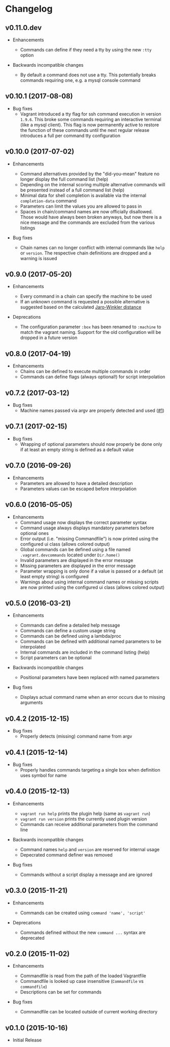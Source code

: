 # Changelog

## v0.11.0.dev

- Enhancements
  - Commands can define if they need a tty by using the new `:tty` option

- Backwards incompatible changes
  - By default a command does not use a tty. This potentially breaks commands
    requiring one, e.g. a mysql console command

## v0.10.1 (2017-08-08)

- Bug fixes
  - Vagrant introduced a tty flag for ssh command execution in version `1.9.6`.
    This broke some commands requiring an interactive terminal
    (like a mysql client). This flag is now permanently active to restore the
    function of these commands until the next regular release introduces a
    full per command tty configuration

## v0.10.0 (2017-07-02)

- Enhancements
  - Command alternatives provided by the "did-you-mean" feature no longer
    display the full command list (help)
  - Depending on the internal scoring multiple alternative commands
    will be presented instead of a full command list (help)
  - Minimal data for shell completion is available via the internal
    `completion-data` command
  - Parameters can limit the values you are allowed to pass in
  - Spaces in chain/command names are now officially disallowed. Those
    would have always been broken anyways, but now there is a nice message
    and the commands are excluded from the various listings

- Bug fixes
  - Chain names can no longer conflict with internal commands like `help`
    or `version`. The respective chain definitions are dropped and a warning
    is issued

## v0.9.0 (2017-05-20)

- Enhancements
  - Every command in a chain can specify the machine to be used
  - If an unknown command is requested a possible alternative
    is suggested based on the calculated
    [Jaro-Winkler distance](https://en.wikipedia.org/wiki/Jaro%E2%80%93Winkler_distance)

- Deprecations
  - The configuration parameter `:box` has been renamed to `:machine` to
    match the vagrant naming. Support for the old configuration will be
    dropped in a future version

## v0.8.0 (2017-04-19)

- Enhancements
  - Chains can be defined to execute multiple commands in order
  - Commands can define flags (always optional!) for script interpolation

## v0.7.2 (2017-03-12)

- Bug fixes
  - Machine names passed via argv are properly detected and used
    ([#1](https://github.com/mneudert/vagrant-devcommands/pull/1))

## v0.7.1 (2017-02-15)

- Bug fixes
  - Wrapping of optional parameters should now properly be done only if
    at least an empty string is defined as a default value

## v0.7.0 (2016-09-26)

- Enhancements
  - Parameters are allowed to have a detailed description
  - Parameters values can be escaped before interpolation

## v0.6.0 (2016-05-05)

- Enhancements
  - Command usage now displays the correct parameter syntax
  - Command usage always displays mandatory parameters before optional ones
  - Error output (i.e. "missing Commandfile") is now printed using
    the configured ui class (allows colored output)
  - Global commands can be defined using a file
    named `.vagrant.devcommands` located under `Dir.home()`
  - Invalid parameters are displayed in the error message
  - Missing parameters are displayed in the error message
  - Parameter wrapping is only done if a value is passed
    or a default (at least empty string) is configured
  - Warnings about using internal command names or missing scripts are now
    printed using the configured ui class (allows colored output)

## v0.5.0 (2016-03-21)

- Enhancements
  - Commands can define a detailed help message
  - Commands can define a custom usage string
  - Commands can be defined using a lambda/proc
  - Commands can be defined with additional named parameters to be interpolated
  - Internal commands are included in the command listing (help)
  - Script parameters can be optional

- Backwards incompatible changes
  - Positional parameters have been replaced with named parameters

- Bug fixes
  - Displays actual command name when an error occurs due to missing arguments

## v0.4.2 (2015-12-15)

- Bug fixes
  - Properly detects (missing) command name from argv

## v0.4.1 (2015-12-14)

- Bug fixes
  - Properly handles commands targeting a single box when definition uses symbol for name

## v0.4.0 (2015-12-13)

- Enhancements
  - `vagrant run help` prints the plugin help (same as `vagrant run`)
  - `vagrant run version` prints the currently used plugin version
  - Commands can receive additional parameters from the command line

- Backwards incompatible changes
  - Command names `help` and `version` are reserved for internal usage
  - Depecrated command definer was removed

- Bug fixes
  - Commands without a script display a message and are ignored

## v0.3.0 (2015-11-21)

- Enhancements
  - Commands can be created using `command 'name', 'script'`

- Deprecations
  - Commands defined without the new `command ...` syntax are deprecated

## v0.2.0 (2015-11-02)

- Enhancements
  - Commandfile is read from the path of the loaded Vagrantfile
  - Commandfile is looked up case insensitive (`Commandfile` vs `commandfile`)
  - Descriptions can be set for commands

- Bug fixes
  - Commandfile can be located outside of current working directory

## v0.1.0 (2015-10-16)

- Initial Release
